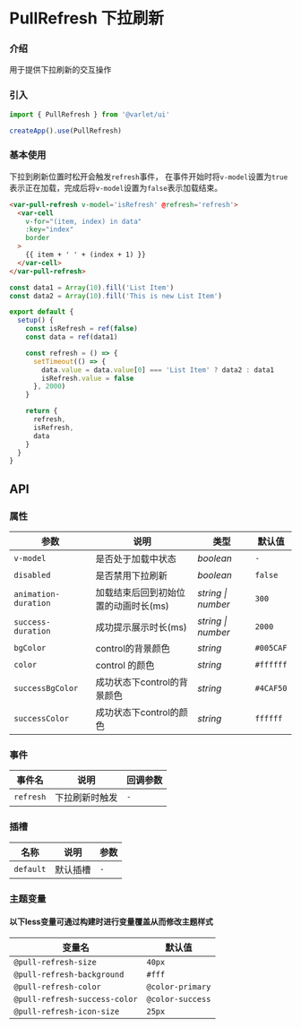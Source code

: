 # PullRefresh 下拉刷新

### 介绍

用于提供下拉刷新的交互操作

### 引入

  ```js
import { PullRefresh } from '@varlet/ui'

createApp().use(PullRefresh)
```

### 基本使用

下拉到刷新位置时松开会触发`refresh`事件， 在事件开始时将`v-model`设置为`true`表示正在加载，完成后将`v-model`设置为`false`表示加载结束。

```html
<var-pull-refresh v-model='isRefresh' @refresh='refresh'>
  <var-cell 
    v-for="(item, index) in data" 
    :key="index" 
    border
  >
    {{ item + ' ' + (index + 1) }}
  </var-cell>
</var-pull-refresh>
```

```javascript
const data1 = Array(10).fill('List Item')
const data2 = Array(10).fill('This is new List Item')

export default {
  setup() {
    const isRefresh = ref(false)
    const data = ref(data1)

    const refresh = () => {
      setTimeout(() => {
        data.value = data.value[0] === 'List Item' ? data2 : data1
        isRefresh.value = false
      }, 2000)
    }

    return {
      refresh,
      isRefresh,
      data
    }
  }
}
```

## API

### 属性

| 参数 | 说明 | 类型 | 默认值 |
| ----- | -------------- | -------- | ---------- |
| `v-model` | 是否处于加载中状态| _boolean_ | `-` |
| `disabled` | 是否禁用下拉刷新 | _boolean_ | `false` |
| `animation-duration` | 加载结束后回到初始位置的动画时长(ms) | _string \| number_ | `300` |
| `success-duration` | 成功提示展示时长(ms) | _string \| number_ | `2000` |
| `bgColor` | control的背景颜色 | _string_ | `#005CAF` |
| `color` | control 的颜色 | _string_ | `#ffffff` |
| `successBgColor` | 成功状态下control的背景颜色 | _string_ | `#4CAF50` |
| `successColor` | 成功状态下control的颜色 | _string_ | `ffffff` |

### 事件

| 事件名 | 说明 | 回调参数 |
| ----- | -------------- | -------- |
| `refresh` | 下拉刷新时触发| `-` |

### 插槽

| 名称 | 说明 | 参数 |
| ----- | -------------- | -------- |
| `default` | 默认插槽 | `-` |

### 主题变量
#### 以下less变量可通过构建时进行变量覆盖从而修改主题样式

| 变量名 | 默认值 |
| --- | --- |
| `@pull-refresh-size` | `40px` |
| `@pull-refresh-background` | `#fff` |
| `@pull-refresh-color` | `@color-primary` |
| `@pull-refresh-success-color` | `@color-success` |
| `@pull-refresh-icon-size` | `25px` |
